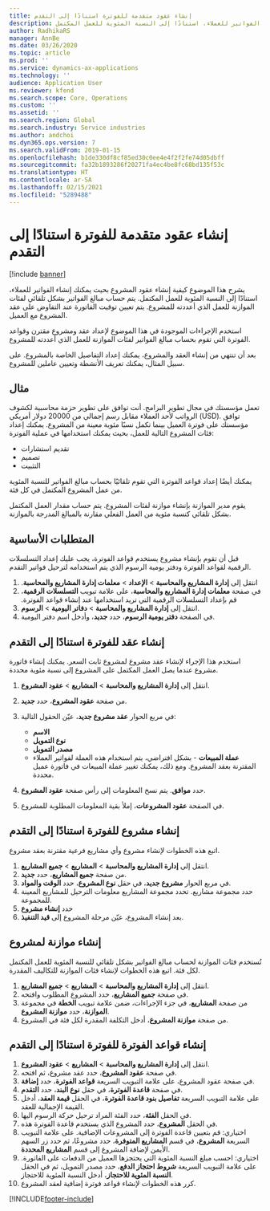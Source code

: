 ```yaml
---
title: إنشاء عقود متقدمة للفوترة استنادًا إلى التقدم
description: يشرح هذا الموضوع كيفية إنشاء عقود المشروع بحيث يمكنك إنشاء الفواتير للعملاء، استنادًا إلى النسبة المئوية للعمل المكتمل.
author: RadhikaRS
manager: AnnBe
ms.date: 03/26/2020
ms.topic: article
ms.prod: ''
ms.service: dynamics-ax-applications
ms.technology: ''
audience: Application User
ms.reviewer: kfend
ms.search.scope: Core, Operations
ms.custom: ''
ms.assetid: ''
ms.search.region: Global
ms.search.industry: Service industries
ms.author: andchoi
ms.dyn365.ops.version: 7
ms.search.validFrom: 2019-01-15
ms.openlocfilehash: b1de330df8cf85ed30c0ee4e4f2f2fe74d05dbff
ms.sourcegitcommit: fa32b1893286f20271fa4ec4be8fc68bd135f53c
ms.translationtype: HT
ms.contentlocale: ar-SA
ms.lasthandoff: 02/15/2021
ms.locfileid: "5289488"
---
```

# <a name="create-advanced-contracts-for-billing-based-on-progress"></a>إنشاء عقود متقدمة للفوترة استنادًا إلى التقدم
[!include [banner](../includes/banner.md)]

يشرح هذا الموضوع كيفية إنشاء عقود المشروع بحيث يمكنك إنشاء الفواتير للعملاء، استنادًا إلى النسبة المئوية للعمل المكتمل. يتم حساب مبالغ الفواتير بشكل تلقائي لفئات الموازنة للعمل الذي أعددته للمشروع. يتم تعيين توقيت الفاتورة عند التفاوض على عقد المشروع مع العميل.

استخدم الإجراءات الموجودة في هذا الموضوع لإعداد عقد ومشروع مقترن وقواعد الفوترة التي تقوم بحساب مبالغ الفواتير لفئات الموازنة للعمل الذي أعددته للمشروع.

بعد أن تنتهي من إنشاء العقد والمشروع، يمكنك إعداد التفاصيل الخاصة بالمشروع. على سبيل المثال، يمكنك تعريف الأنشطة وتعيين عاملين للمشروع.

## <a name="example"></a>مثال

تعمل مؤسستك في مجال تطوير البرامج. أنت توافق على تطوير حزمة محاسبية لكشوف الرواتب لأحد العملاء مقابل رسم إجمالي من 20000 دولار أمريكي (USD). توافق مؤسستك على فوترة العميل بينما تكمل نسبًا مئوية معينة من المشروع. يمكنك إعداد فئات المشروع التالية للعمل، بحيث يمكنك استخدامها في عملية الفوترة:

- تقديم استشارات
- تصميم
- التثبيت

يمكنك أيضًا إعداد قواعد الفوترة التي تقوم تلقائيًا بحساب مبالغ الفواتير للنسبة المئوية من عمل المشروع المكتمل في كل فئة.

يقوم مدير الموازنة بإنشاء موازنة لفئات المشروع. يتم حساب مقدار العمل المكتمل بشكل تلقائي كنسبة مئوية من العمل الفعلي مقارنة بالمبالغ المدرجة بالموازنة.

## <a name="prerequisites"></a>المتطلبات الأساسية

قبل أن تقوم بإنشاء مشروع يستخدم قواعد الفوترة، يجب عليك إعداد التسلسلات الرقمية لقواعد الفوترة ودفتر يومية الرسوم الذي يتم استخدامه لترحيل فواتير التقدم.

1. انتقل إلى **إدارة المشاريع والمحاسبة** \> **الإعداد** \> **معلمات إدارة المشاريع والمحاسبة‬‏‫**.
2. في صفحة **معلمات إدارة المشاريع والمحاسبة‬‏‫**، على علامة تبويب **التسلسلات الرقمية**، قم بإعداد التسلسلات الرقمية التي تريد استخدامها عند إنشاء قواعد الفوترة.
3. انتقل إلى **إدارة المشاريع والمحاسبة** \> **دفاتر اليومية** \> **الرسوم**.
4. في الصفحة **دفتر يومية الرسوم**، حدد **جديد**، وأدخل اسم دفتر اليومية.

## <a name="create-a-contract-for-progress-billings"></a>إنشاء عقد للفوترة استنادًا إلى التقدم‬

استخدم هذا الإجراء لإنشاء عقد مشروع لمشروع ثابت السعر. يمكنك إنشاء فاتورة مشروع عندما يصل العمل المكتمل على المشروع إلى نسبة مئوية محددة.

1. انتقل إلى **إدارة المشاريع والمحاسبة** \> **المشاريع** \> **عقود المشروع**.
2. من صفحة **عقود المشروع**، حدد **جديد**.
3. في مربع الحوار **عقد مشروع جديد**، عيّن الحقول التالية:

    - **الاسم**
    - **نوع التمويل**
    - **مصدر التمويل**
    - **عملة المبيعات** - بشكل افتراضي، يتم استخدام هذه العملة لفواتير العملاء المقترنة بعقد المشروع. ومع ذلك، يمكنك تغيير عملة المبيعات في فاتورة عميل محددة.

4. حدد **موافق**. يتم نسخ المعلومات إلى رأس صفحة **عقود المشروع**.
5. في الصفحة **عقود المشروعات**، إملأ بقية المعلومات المطلوبة للمشروع.

## <a name="create-a-project-for-progress-billings"></a>إنشاء مشروع للفوترة استنادًا إلى التقدم‬

اتبع هذه الخطوات لإنشاء مشروع وأي مشاريع فرعية مقترنة بعقد مشروع.

1. انتقل إلى **إدارة المشاريع والمحاسبة** \> **المشاريع** \> **جميع المشاريع**.
2. من صفحة **جميع المشاريع**، حدد **جديد**.
3. في مربع الحوار **مشروع جديد**، في حقل **نوع المشروع**، حدد **الوقت والمواد**.
4. حدد مجموعة مشاريع. تحدد مجموعة المشاريع معلومات الترحيل للمشاريع المعينة للمجموعة.
5. حدد **إنشاء مشروع**
6. بعد إنشاء المشروع، عيّن مرحلة المشروع إلى **قيد التنفيذ**.

## <a name="create-a-budget-for-a-project"></a>إنشاء موازنة لمشروع

تُستخدم فئات الموازنة لحساب مبالغ الفواتير بشكل تلقائي للنسبة المئوية للعمل المكتمل لكل فئة. اتبع هذه الخطوات لإنشاء فئات الموازنة للتكاليف المقدرة.

1. انتقل إلى **إدارة المشاريع والمحاسبة** \> **المشاريع** \> **جميع المشاريع**.
2. في صفحة **جميع المشاريع**، حدد المشروع المطلوب وافتحه.
3. من صفحة **المشاريع**، في جزء الإجراءات، ضمن علامة تبويب **الخطة** في مجموعة **الموازنة**، حدد **موازنة المشروع**.
4. من صفحة **موازنة المشروع**، أدخل التكلفة المقدرة لكل فئة في المشروع.

## <a name="create-billing-rules-for-progress-billings"></a>إنشاء قواعد الفوترة للفوترة استنادًا إلى التقدم‬‬

1. انتقل إلى **إدارة المشاريع والمحاسبة** \> **المشاريع** \> **عقود المشروع**.
2. في صفحة **عقود المشروع**، حدد عقد مشروع، ثم افتحه.
3. في صفحة عقود المشروع، على علامة التبويب السريعة **قواعد الفوترة**، حدد **إضافة**.
4. في صفحة **قاعدة الفوترة**، في حقل **نوع البند**، حدد **التقدم**.
5. على علامة التبويب السريعة **تفاصيل بنود قاعدة الفوترة**، في الحقل **قيمة العقد**، أدخل القيمة الإجمالية للعقد.
6. في الحقل **الفئة**، حدد الفئة المراد ترحيل حركة الرسوم اليها.
7. في الحقل **المشروع**، حدد المشروع الذي يستخدم قاعدة الفوترة هذه.
8. اختياري: قم بتعيين قاعدة الفوترة إلى المشروعات الإضافية. على علامة التبويب السريعة **المشروع**، في قسم **المشاريع المتوفرة**، حدد مشروعًا، ثم حدد زر السهم الأيمن لإضافة المشروع إلى قسم **المشاريع المحددة**.
9. اختياري: احسب مبلغ النسبة المئوية التي يحتجزها العميل من الدفعات على الفاتورة. على علامة التبويب السريعة **شروط احتجاز الدفع**، حدد مصدر التمويل، ثم في الحقل **النسبة المئوية للاحتجاز**، أدخل النسبة المئوية للاحتجاز.
10. كرر هذه الخطوات لإنشاء قواعد فوترة إضافية لعقد المشروع.


[!INCLUDE[footer-include](../includes/footer-banner.md)]